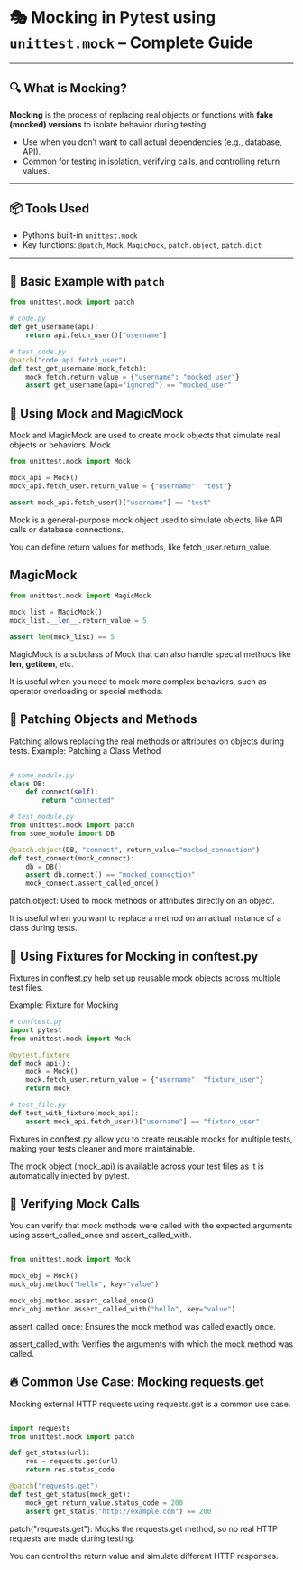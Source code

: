# 🎭 Mocking in Pytest using `unittest.mock` – Complete Guide

---

## 🔍 What is Mocking?

**Mocking** is the process of replacing real objects or functions with **fake (mocked) versions** to isolate behavior during testing.

- Use when you don’t want to call actual dependencies (e.g., database, API).
- Common for testing in isolation, verifying calls, and controlling return values.

---

## 📦 Tools Used

- Python’s built-in `unittest.mock`
- Key functions: `@patch`, `Mock`, `MagicMock`, `patch.object`, `patch.dict`

---

## 🔧 Basic Example with `patch`

```python
from unittest.mock import patch

# code.py
def get_username(api):
    return api.fetch_user()["username"]

# test_code.py
@patch("code.api.fetch_user")
def test_get_username(mock_fetch):
    mock_fetch.return_value = {"username": "mocked_user"}
    assert get_username(api="ignored") == "mocked_user"
```

## 🧪 Using Mock and MagicMock

Mock and MagicMock are used to create mock objects that simulate real objects or behaviors.
Mock
```python
from unittest.mock import Mock

mock_api = Mock()
mock_api.fetch_user.return_value = {"username": "test"}

assert mock_api.fetch_user()["username"] == "test"
```

Mock is a general-purpose mock object used to simulate objects, like API calls or database connections.

You can define return values for methods, like fetch_user.return_value.

## MagicMock

```python
from unittest.mock import MagicMock

mock_list = MagicMock()
mock_list.__len__.return_value = 5

assert len(mock_list) == 5
```
MagicMock is a subclass of Mock that can also handle special methods like __len__, __getitem__, etc.

It is useful when you need to mock more complex behaviors, such as operator overloading or special methods.

## 🧰 Patching Objects and Methods

Patching allows replacing the real methods or attributes on objects during tests.
Example: Patching a Class Method
```python

# some_module.py
class DB:
    def connect(self):
        return "connected"

# test_module.py
from unittest.mock import patch
from some_module import DB

@patch.object(DB, "connect", return_value="mocked_connection")
def test_connect(mock_connect):
    db = DB()
    assert db.connect() == "mocked_connection"
    mock_connect.assert_called_once()
```

patch.object: Used to mock methods or attributes directly on an object.

It is useful when you want to replace a method on an actual instance of a class during tests.

## 🧬 Using Fixtures for Mocking in conftest.py

Fixtures in conftest.py help set up reusable mock objects across multiple test files.

Example: Fixture for Mocking
```python
# conftest.py
import pytest
from unittest.mock import Mock

@pytest.fixture
def mock_api():
    mock = Mock()
    mock.fetch_user.return_value = {"username": "fixture_user"}
    return mock

# test_file.py
def test_with_fixture(mock_api):
    assert mock_api.fetch_user()["username"] == "fixture_user"
```
    
Fixtures in conftest.py allow you to create reusable mocks for multiple tests, making your tests cleaner and more maintainable.

The mock object (mock_api) is available across your test files as it is automatically injected by pytest.

## 🧾 Verifying Mock Calls

You can verify that mock methods were called with the expected arguments using assert_called_once and assert_called_with.
```python

from unittest.mock import Mock

mock_obj = Mock()
mock_obj.method("hello", key="value")

mock_obj.method.assert_called_once()
mock_obj.method.assert_called_with("hello", key="value")
```
assert_called_once: Ensures the mock method was called exactly once.

assert_called_with: Verifies the arguments with which the mock method was called.

## 🔥 Common Use Case: Mocking requests.get

Mocking external HTTP requests using requests.get is a common use case.

```python

import requests
from unittest.mock import patch

def get_status(url):
    res = requests.get(url)
    return res.status_code

@patch("requests.get")
def test_get_status(mock_get):
    mock_get.return_value.status_code = 200
    assert get_status("http://example.com") == 200
```

patch("requests.get"): Mocks the requests.get method, so no real HTTP requests are made during testing.

You can control the return value and simulate different HTTP responses.
